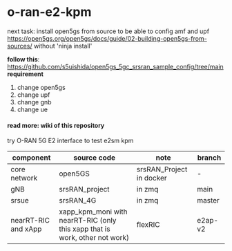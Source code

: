 # o-ran-e2-kpm
next task: install open5gs from source to be able to config amf and upf https://open5gs.org/open5gs/docs/guide/02-building-open5gs-from-sources/
without 'ninja install'


**follow this**: https://github.com/s5uishida/open5gs_5gc_srsran_sample_config/tree/main \
**requirement**
1. change open5gs
2. change upf
3. change gnb
4. change ue

#### read more: wiki of this repository

try O-RAN 5G E2 interface to test e2sm kpm <br />

| component  | source code | note | branch |
| ------------- | ------------- | ------------- | ------------- |
| core network  | open5GS | srsRAN_Project in docker | - |
| gNB  | srsRAN_project | in zmq | main | 
| srsue  | srsRAN_4G  | in zmq |  master |
| nearRT-RIC and xApp | xapp_kpm_moni with nearRT-RIC (only this xapp that is work, other not work)| flexRIC | e2ap-v2|
